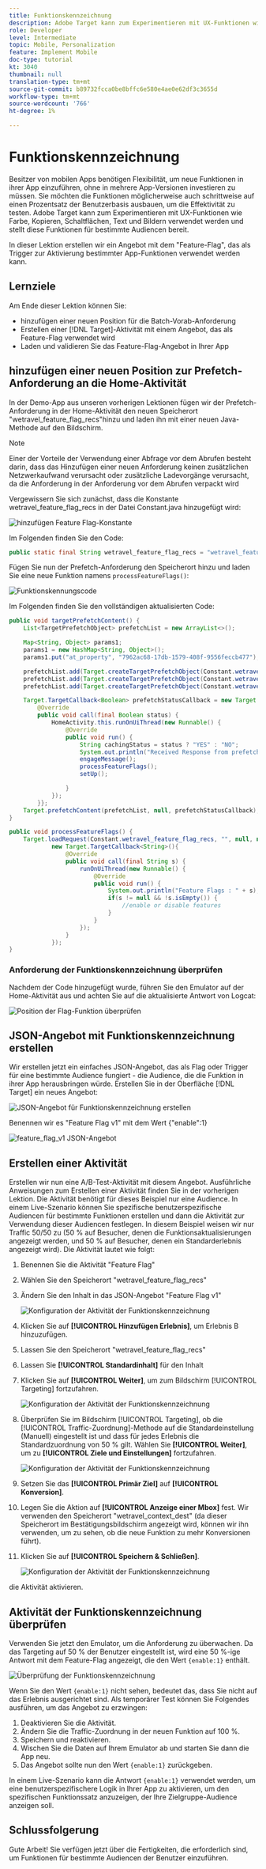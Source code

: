 ```yaml
---
title: Funktionskennzeichnung
description: Adobe Target kann zum Experimentieren mit UX-Funktionen wie Farbe, Kopieren, Schaltflächen, Text und Bildern verwendet werden und stellt diese Funktionen für bestimmte Audiencen bereit.
role: Developer
level: Intermediate
topic: Mobile, Personalization
feature: Implement Mobile
doc-type: tutorial
kt: 3040
thumbnail: null
translation-type: tm+mt
source-git-commit: b89732fcca0be8bffc6e580e4ae0e62df3c3655d
workflow-type: tm+mt
source-wordcount: '766'
ht-degree: 1%

---
```



# Funktionskennzeichnung

Besitzer von mobilen Apps benötigen Flexibilität, um neue Funktionen in ihrer App einzuführen, ohne in mehrere App-Versionen investieren zu müssen. Sie möchten die Funktionen möglicherweise auch schrittweise auf einen Prozentsatz der Benutzerbasis ausbauen, um die Effektivität zu testen. Adobe Target kann zum Experimentieren mit UX-Funktionen wie Farbe, Kopieren, Schaltflächen, Text und Bildern verwendet werden und stellt diese Funktionen für bestimmte Audiencen bereit.

In dieser Lektion erstellen wir ein Angebot mit dem &quot;Feature-Flag&quot;, das als Trigger zur Aktivierung bestimmter App-Funktionen verwendet werden kann.

## Lernziele

Am Ende dieser Lektion können Sie:

* hinzufügen einer neuen Position für die Batch-Vorab-Anforderung
* Erstellen einer [!DNL Target]-Aktivität mit einem Angebot, das als Feature-Flag verwendet wird
* Laden und validieren Sie das Feature-Flag-Angebot in Ihrer App

## hinzufügen einer neuen Position zur Prefetch-Anforderung an die Home-Aktivität

In der Demo-App aus unseren vorherigen Lektionen fügen wir der Prefetch-Anforderung in der Home-Aktivität den neuen Speicherort &quot;wetravel_feature_flag_recs&quot;hinzu und laden ihn mit einer neuen Java-Methode auf den Bildschirm.

>[!NOTE]
>
>Einer der Vorteile der Verwendung einer Abfrage vor dem Abrufen besteht darin, dass das Hinzufügen einer neuen Anforderung keinen zusätzlichen Netzwerkaufwand verursacht oder zusätzliche Ladevorgänge verursacht, da die Anforderung in der Anforderung vor dem Abrufen verpackt wird

Vergewissern Sie sich zunächst, dass die Konstante wetravel_feature_flag_recs in der Datei Constant.java hinzugefügt wird:

![hinzufügen Feature Flag-Konstante](assets/feature_flag_constant.jpg)

Im Folgenden finden Sie den Code:

```java
public static final String wetravel_feature_flag_recs = "wetravel_feature_flag_recs";
```

Fügen Sie nun der Prefetch-Anforderung den Speicherort hinzu und laden Sie eine neue Funktion namens `processFeatureFlags()`:

![Funktionskennungscode](assets/feature_flag_code.jpg)

Im Folgenden finden Sie den vollständigen aktualisierten Code:

```java
public void targetPrefetchContent() {
    List<TargetPrefetchObject> prefetchList = new ArrayList<>();

    Map<String, Object> params1;
    params1 = new HashMap<String, Object>();
    params1.put("at_property", "7962ac68-17db-1579-408f-9556feccb477");

    prefetchList.add(Target.createTargetPrefetchObject(Constant.wetravel_engage_home, params1));
    prefetchList.add(Target.createTargetPrefetchObject(Constant.wetravel_engage_search, params1));
    prefetchList.add(Target.createTargetPrefetchObject(Constant.wetravel_feature_flag_recs, params1));

    Target.TargetCallback<Boolean> prefetchStatusCallback = new Target.TargetCallback<Boolean>() {
        @Override
        public void call(final Boolean status) {
            HomeActivity.this.runOnUiThread(new Runnable() {
                @Override
                public void run() {
                    String cachingStatus = status ? "YES" : "NO";
                    System.out.println("Received Response from prefetch : " + cachingStatus);
                    engageMessage();
                    processFeatureFlags();
                    setUp();

                }
            });
        }};
    Target.prefetchContent(prefetchList, null, prefetchStatusCallback);
}

public void processFeatureFlags() {
    Target.loadRequest(Constant.wetravel_feature_flag_recs, "", null, null, null,
            new Target.TargetCallback<String>(){
                @Override
                public void call(final String s) {
                    runOnUiThread(new Runnable() {
                        @Override
                        public void run() {
                            System.out.println("Feature Flags : " + s);
                            if(s != null && !s.isEmpty()) {
                                //enable or disable features
                            }
                        }
                    });
                }
            });
}
```

### Anforderung der Funktionskennzeichnung überprüfen

Nachdem der Code hinzugefügt wurde, führen Sie den Emulator auf der Home-Aktivität aus und achten Sie auf die aktualisierte Antwort von Logcat:

![Position der Flag-Funktion überprüfen](assets/feature_flag_code_logcat.jpg)

## JSON-Angebot mit Funktionskennzeichnung erstellen

Wir erstellen jetzt ein einfaches JSON-Angebot, das als Flag oder Trigger für eine bestimmte Audience fungiert - die Audience, die die Funktion in ihrer App herausbringen würde. Erstellen Sie in der Oberfläche [!DNL Target] ein neues Angebot:

![JSON-Angebot für Funktionskennzeichnung erstellen](assets/feature_flag_json_offer.jpg)

Benennen wir es &quot;Feature Flag v1&quot; mit dem Wert {&quot;enable&quot;:1}

![feature_flag_v1 JSON-Angebot](assets/feature_flag_json_name.jpg)

## Erstellen einer Aktivität

Erstellen wir nun eine A/B-Test-Aktivität mit diesem Angebot. Ausführliche Anweisungen zum Erstellen einer Aktivität finden Sie in der vorherigen Lektion. Die Aktivität benötigt für dieses Beispiel nur eine Audience. In einem Live-Szenario können Sie spezifische benutzerspezifische Audiencen für bestimmte Funktionen erstellen und dann die Aktivität zur Verwendung dieser Audiencen festlegen. In diesem Beispiel weisen wir nur Traffic 50/50 zu (50 % auf Besucher, denen die Funktionsaktualisierungen angezeigt werden, und 50 % auf Besucher, denen ein Standarderlebnis angezeigt wird). Die Aktivität lautet wie folgt:

1. Benennen Sie die Aktivität &quot;Feature Flag&quot;
1. Wählen Sie den Speicherort &quot;wetravel_feature_flag_recs&quot;
1. Ändern Sie den Inhalt in das JSON-Angebot &quot;Feature Flag v1&quot;

   ![Konfiguration der Aktivität der Funktionskennzeichnung](assets/feature_flag_activity.jpg)

1. Klicken Sie auf **[!UICONTROL Hinzufügen Erlebnis]**, um Erlebnis B hinzuzufügen.
1. Lassen Sie den Speicherort &quot;wetravel_feature_flag_recs&quot;
1. Lassen Sie **[!UICONTROL Standardinhalt]** für den Inhalt
1. Klicken Sie auf **[!UICONTROL Weiter]**, um zum Bildschirm [!UICONTROL Targeting] fortzufahren.

   ![Konfiguration der Aktivität der Funktionskennzeichnung](assets/feature_flag_activity_2.jpg)

1. Überprüfen Sie im Bildschirm [!UICONTROL Targeting], ob die [!UICONTROL Traffic-Zuordnung]-Methode auf die Standardeinstellung (Manuell) eingestellt ist und dass für jedes Erlebnis die Standardzuordnung von 50 % gilt. Wählen Sie **[!UICONTROL Weiter]**, um zu **[!UICONTROL Ziele und Einstellungen]** fortzufahren.

   ![Konfiguration der Aktivität der Funktionskennzeichnung](assets/feature_flag_activity_3.jpg)

1. Setzen Sie das **[!UICONTROL Primär Ziel]** auf **[!UICONTROL Konversion]**.
1. Legen Sie die Aktion auf **[!UICONTROL Anzeige einer Mbox]** fest. Wir verwenden den Speicherort &quot;wetravel_context_dest&quot; (da dieser Speicherort im Bestätigungsbildschirm angezeigt wird, können wir ihn verwenden, um zu sehen, ob die neue Funktion zu mehr Konversionen führt).
1. Klicken Sie auf **[!UICONTROL Speichern &amp; Schließen]**.

   ![Konfiguration der Aktivität der Funktionskennzeichnung](assets/feature_flag_activity_4.jpg)

die Aktivität aktivieren.

## Aktivität der Funktionskennzeichnung überprüfen

Verwenden Sie jetzt den Emulator, um die Anforderung zu überwachen. Da das Targeting auf 50 % der Benutzer eingestellt ist, wird eine 50 %-ige Antwort mit dem Feature-Flag angezeigt, die den Wert `{enable:1}` enthält.

![Überprüfung der Funktionskennzeichnung](assets/feature_flag_validation.jpg)

Wenn Sie den Wert `{enable:1}` nicht sehen, bedeutet das, dass Sie nicht auf das Erlebnis ausgerichtet sind. Als temporärer Test können Sie Folgendes ausführen, um das Angebot zu erzwingen:

1. Deaktivieren Sie die Aktivität.
1. Ändern Sie die Traffic-Zuordnung in der neuen Funktion auf 100 %.
1. Speichern und reaktivieren.
1. Wischen Sie die Daten auf Ihrem Emulator ab und starten Sie dann die App neu.
1. Das Angebot sollte nun den Wert `{enable:1}` zurückgeben.

In einem Live-Szenario kann die Antwort `{enable:1}` verwendet werden, um eine benutzerspezifischere Logik in Ihrer App zu aktivieren, um den spezifischen Funktionssatz anzuzeigen, der Ihre Zielgruppe-Audience anzeigen soll.

## Schlussfolgerung 

Gute Arbeit! Sie verfügen jetzt über die Fertigkeiten, die erforderlich sind, um Funktionen für bestimmte Audiencen der Benutzer einzuführen.
